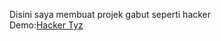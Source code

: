 Disini saya membuat projek gabut seperti hacker <br>
Demo:<a href="rain.denngrh.repl.co">Hacker Tyz</a>
